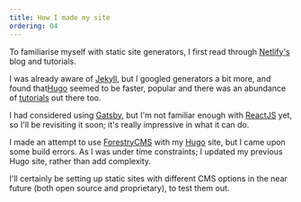 ```yaml
---
title: How I made my site
ordering: 04
---
```



To familiarise myself with static site generators, I first read through [Netlify's](https://www.netlify.com/) blog and tutorials.

I was already aware of [Jekyll](https://jekyllrb.com/), but I googled generators a bit more, and found that[Hugo](https://gohugo.io/) seemed to be faster, popular and there was an abundance of [tutorials](https://www.youtube.com/channel/UCvmINlrza7JHB1zkIOuXEbw/playlists?sort=dd&view=50&shelf_id=2) out there too.

I had considered using [Gatsby](https://www.gatsbyjs.org/), but I'm not familiar enough with [ReactJS](https://reactjs.org/) yet, so I'll be revisiting it soon; it's really impressive in what it can do.

I made an attempt to use [ForestryCMS](https://forestry.io/#/) with my [Hugo](https://gohugo.io/) site, but I came upon some build errors. As I was under time constraints; I updated my previous Hugo site, rather than add complexity.

I'll certainly be setting up static sites with different CMS options in the near future (both open source and proprietary), to test them out.
